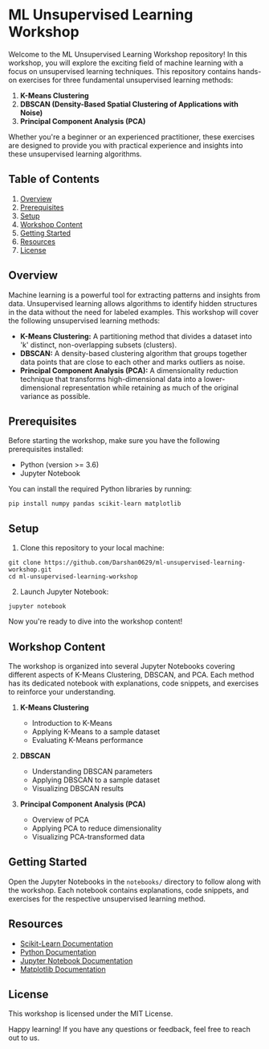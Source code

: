 # ML Unsupervised Learning Workshop

Welcome to the ML Unsupervised Learning Workshop repository! In this workshop, you will explore the exciting field of machine learning with a focus on unsupervised learning techniques. This repository contains hands-on exercises for three fundamental unsupervised learning methods:

1. **K-Means Clustering**
2. **DBSCAN (Density-Based Spatial Clustering of Applications with Noise)**
3. **Principal Component Analysis (PCA)**

Whether you're a beginner or an experienced practitioner, these exercises are designed to provide you with practical experience and insights into these unsupervised learning algorithms.

## Table of Contents

1. [Overview](#overview)
2. [Prerequisites](#prerequisites)
3. [Setup](#setup)
4. [Workshop Content](#workshop-content)
5. [Getting Started](#getting-started)
6. [Resources](#resources)
7. [License](#license)

## Overview

Machine learning is a powerful tool for extracting patterns and insights from data. Unsupervised learning allows algorithms to identify hidden structures in the data without the need for labeled examples. This workshop will cover the following unsupervised learning methods:

- **K-Means Clustering:** A partitioning method that divides a dataset into 'k' distinct, non-overlapping subsets (clusters).
- **DBSCAN:** A density-based clustering algorithm that groups together data points that are close to each other and marks outliers as noise.
- **Principal Component Analysis (PCA):** A dimensionality reduction technique that transforms high-dimensional data into a lower-dimensional representation while retaining as much of the original variance as possible.

## Prerequisites

Before starting the workshop, make sure you have the following prerequisites installed:

- Python (version >= 3.6)
- Jupyter Notebook

You can install the required Python libraries by running:

```
pip install numpy pandas scikit-learn matplotlib
```

## Setup

1. Clone this repository to your local machine:

```
git clone https://github.com/Darshan0629/ml-unsupervised-learning-workshop.git
cd ml-unsupervised-learning-workshop
```

2. Launch Jupyter Notebook:

```
jupyter notebook
```

Now you're ready to dive into the workshop content!

## Workshop Content

The workshop is organized into several Jupyter Notebooks covering different aspects of K-Means Clustering, DBSCAN, and PCA. Each method has its dedicated notebook with explanations, code snippets, and exercises to reinforce your understanding.

1. **K-Means Clustering**
   - Introduction to K-Means
   - Applying K-Means to a sample dataset
   - Evaluating K-Means performance

2. **DBSCAN**
   - Understanding DBSCAN parameters
   - Applying DBSCAN to a sample dataset
   - Visualizing DBSCAN results

3. **Principal Component Analysis (PCA)**
   - Overview of PCA
   - Applying PCA to reduce dimensionality
   - Visualizing PCA-transformed data

## Getting Started

Open the Jupyter Notebooks in the `notebooks/` directory to follow along with the workshop. Each notebook contains explanations, code snippets, and exercises for the respective unsupervised learning method.

## Resources

- [Scikit-Learn Documentation](https://scikit-learn.org/stable/documentation.html)
- [Python Documentation](https://docs.python.org/3/)
- [Jupyter Notebook Documentation](https://jupyter-notebook.readthedocs.io/en/stable/)
- [Matplotlib Documentation](https://matplotlib.org/stable/contents.html)

## License

This workshop is licensed under the MIT License.

Happy learning! If you have any questions or feedback, feel free to reach out to us.
